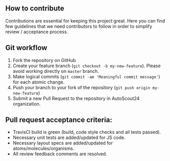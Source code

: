 ## How to contribute

Contributions are essential for keeping this project great. Here you can find few guidelines that we need contributors to follow in order to simplify review / acceptance process.

## Git workflow

1. Fork the repository on GitHub
1. Create your feature branch (`git checkout -b my-new-feature`). Please avoid working directly on `master` branch.
1. Make logical commits (`git commit -am 'Meaningful commit message'`) for each atomic change.
1. Push your branch to your fork of the repository (`git push origin my-new-feature`)
1. Submit a new Pull Request to the repository in AutoScout24 organization.

## Pull request acceptance criteria:

* TravisCI build is green (build, code style checks and all tests passed).
* Necessary unit tests are added/updated for JS code.
* Necessary layout specs are added/updated for atoms/molecules/organisms.
* All review feedback comments are resolved.
